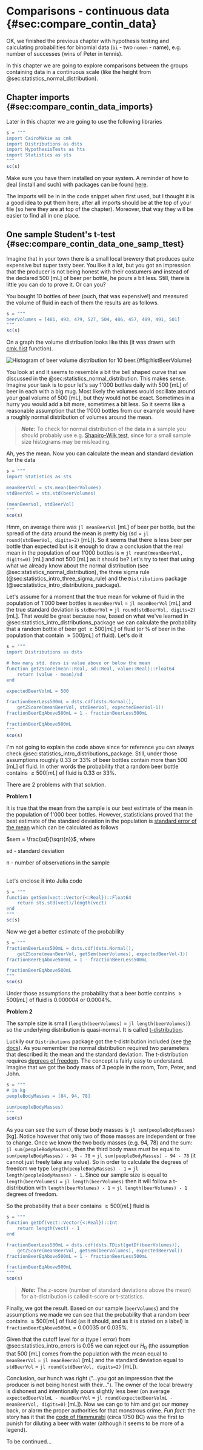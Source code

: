 # Comparisons - continuous data {#sec:compare_contin_data}

OK, we finished the previous chapter with hypothesis testing and calculating probabilities for binomial data (`bi` - two `nomen` - name), e.g. number of successes (wins of Peter in tennis).

In this chapter we are going to explore comparisons between the groups containing data in a continuous scale (like the height from @sec:statistics_normal_distribution).

## Chapter imports {#sec:compare_contin_data_imports}

Later in this chapter we are going to use the following libraries

```jl
s = """
import CairoMakie as cmk
import Distributions as dsts
import HypothesisTests as hts
import Statistics as sts
"""
sc(s)
```

Make sure you have them installed on your system. A reminder of how to deal (install and such) with packages can be found [here](https://docs.julialang.org/en/v1/stdlib/Pkg/).

The imports will be in in the code snippet when first used, but I thought it is a good idea to put them here, after all imports should be at the top of your file (so here they are at top of the chapter). Moreover, that way they will be easier to find all in one place.

## One sample Student's t-test {#sec:compare_contin_data_one_samp_ttest}

Imagine that in your town there is a small local brewery that produces quite expensive but super tasty beer. You like it a lot, but you got an impression that the producer is not being honest with their costumers and instead of the declared 500 [mL] of beer per bottle, he pours a bit less. Still, there is little you can do to prove it. Or can you?

You bought 10 bottles of beer (ouch, that was expensive!) and measured the volume of fluid in each of them the results are as follows.

```jl
s = """
beerVolumes = [481, 493, 479, 527, 504, 486, 457, 489, 491, 501]
"""
sc(s)
```

On a graph the volume distribution looks like this (it was drawn with [cmk.hist](https://docs.makie.org/stable/examples/plotting_functions/hist/index.html#hist) function).

![Histogram of beer volume distribution for 10 beer.](./images/histBeerVolume.png){#fig:histBeerVolume}

You look at and it seems to resemble a bit the bell shaped curve that we discussed in the @sec:statistics_normal_distribution. This makes sense. Imagine your task is to pour let's say 1'000 bottles daily with 500 [mL] of beer in each with a big mug. Most likely the volumes would oscillate around your goal volume of 500 [mL], but they would not be exact. Sometimes in a hurry you would add a bit more, sometimes a bit less. So it seems like a reasonable assumption that the 1'000 bottles from our example would have a roughly normal distribution of volumes around the mean.

> **_Note:_** To check for normal distribution of the data in a sample you should probably use e.g. [Shapiro-Wilk test](https://en.wikipedia.org/wiki/Shapiro%E2%80%93Wilk_test), since for a small sample size histograms may be misleading.

Ah, yes the mean. Now you can calculate the mean and standard deviation for the data

```jl
s = """
import Statistics as sts

meanBeerVol = sts.mean(beerVolumes)
stdBeerVol = sts.std(beerVolumes)

(meanBeerVol, stdBeerVol)
"""
sco(s)
```

Hmm, on average there was `jl meanBeerVol` [mL] of beer per bottle, but the spread of the data around the mean is pretty big (sd = `jl round(stdBeerVol, digits=2)` [mL]). So it seems that there is less beer per bottle than expected but is it enough to draw a conclusion that the real mean in the population of our 1'000 bottles is ≈ `jl round(meanBeerVol, digits=0)` [mL] and not 500 [mL] as it should be? Let's try to test that using what we already know about the normal distribution (see @sec:statistics_normal_distribution), the three sigma rule (@sec:statistics_intro_three_sigma_rule) and the `Distributions` package (@sec:statistics_intro_distributions_package).

Let's assume for a moment that the true mean for volume of fluid in the population of 1'000 beer bottles is `meanBeerVol` = `jl meanBeerVol` [mL] and the true standard deviation is `stdBeerVol` = `jl round(stdBeerVol, digits=2)` [mL]. That would be great because now, based on what we've learned in @sec:statistics_intro_distributions_package we can calculate the probability that a random bottle of beer got $\ge 500 [mL]$ of fluid (or % of beer in the population that contain $\ge 500 [mL]$ of fluid). Let's do it

```jl
s = """
import Distributions as dsts

# how many std. devs is value above or below the mean
function getZScore(mean::Real, sd::Real, value::Real)::Float64
	return (value - mean)/sd
end

expectedBeerVolmL = 500

fractionBeerLess500mL = dsts.cdf(dsts.Normal(),
	getZScore(meanBeerVol, stdBeerVol, expectedBeerVol-1))
fractionBeerEqAbove500mL = 1 - fractionBeerLess500mL

fractionBeerEqAbove500mL
"""
sco(s)
```

I'm not going to explain the code above since for reference you can always check @sec:statistics_intro_distributions_package. Still, under those assumptions roughly 0.33 or 33% of beer bottles contain more than 500 [mL] of fluid. In other words the probability that a random beer bottle contains $\ge 500 [mL]$ of fluid is 0.33 or 33%.

There are 2 problems with that solution.

**Problem 1**

It is true that the mean from the sample is our best estimate of the mean in the population of 1'000 beer bottles. However, statisticians proved that the best estimate of the standard deviation in the population is [standard error of the mean](https://en.wikipedia.org/wiki/Standard_error) which can be calculated as follows

$sem = \frac{sd}{\sqrt{n}}$, where

sd - standard deviation

n - number of observations in the sample

\
Let's enclose it into Julia code

```jl
s = """
function getSem(vect::Vector{<:Real})::Float64
	return sts.std(vect)/length(vect)
end
"""
sc(s)
```

Now we get a better estimate of the probability

```jl
s = """
fractionBeerLess500mL = dsts.cdf(dsts.Normal(),
	getZScore(meanBeerVol, getSem(beerVolumes), expectedBeerVol-1))
fractionBeerEqAbove500mL = 1 - fractionBeerLess500mL

fractionBeerEqAbove500mL
"""
sco(s)
```

Under those assumptions the probability that a beer bottle contains $\ge 500 [mL]$ of fluid is 0.000004 or 0.0004%.

**Problem 2**

The sample size is small (`length(beerVolumes)` = `jl length(beerVolumes)`) so the underlying distribution is quasi-normal. It is called [t-distribution](https://en.wikipedia.org/wiki/Student%27s_t-distribution).

Luckily our `Distributions` package got the t-distribution included (see [the docs](https://juliastats.org/Distributions.jl/stable/univariate/#Distributions.TDist)). As you remember the normal distribution required two parameters that described it: the mean and the standard deviation. The t-distribution requires [degrees of freedom](https://en.wikipedia.org/wiki/Degrees_of_freedom_(statistics)). The concept is fairly easy to understand. Imagine that we got the body mass of 3 people in the room, Tom, Peter, and John.

```jl
s = """
# in kg
peopleBodyMasses = [84, 94, 78]

sum(peopleBodyMasses)
"""
sco(s)
```

As you can see the sum of those body masses is `jl sum(peopleBodyMasses)` [kg].
Notice however that only two of those masses are independent or free to change. Once we know the two body masses (e.g. 94, 78) and the sum: `jl sum(peopleBodyMasses)`, then the third body mass must be equal to `sum(peopleBodyMasses) - 94 - 78` = `jl sum(peopleBodyMasses) - 94 - 78` (it cannot just freely take any value). So in order to calculate the degrees of freedom we type `length(peopleBodyMasses) - 1` = `jl length(peopleBodyMasses) - 1`. Since our sample size is equal to `length(beerVolumes)` = `jl length(beerVolumes)` then it will follow a t-distribution with `length(beerVolumes) - 1` = `jl length(beerVolumes) - 1` degrees of freedom.

So the probability that a beer contains $\ge 500 [mL]$ fluid is

```jl
s = """
function getDf(vect::Vector{<:Real})::Int
	return length(vect) - 1
end

fractionBeerLess500mL = dsts.cdf(dsts.TDist(getDf(beerVolumes)),
	getZScore(meanBeerVol, getSem(beerVolumes), expectedBeerVol))
fractionBeerEqAbove500mL = 1 - fractionBeerLess500mL

fractionBeerEqAbove500mL
"""
sco(s)
```
> **_Note:_** The z-score (number of standard deviations above the mean) for a t-distribution is called t-score or t-statistics.

Finally, we got the result. Based on our sample (`beerVolumes`) and the assumptions we made we can see that the probability that a random beer contains $\ge 500 [mL]$ of fluid (as it should, and as it is stated on a label) is `fractionBeerEqAbove500mL` = 0.00035 or 0.035%.

Given that the cutoff level for $\alpha$ (type I error) from @sec:statistics_intro_errors is 0.05 we can reject our $H_{0}$ (the assumption that 500 [mL] comes from the population with the mean equal to `meanBeerVol` = `jl meanBeerVol` [mL] and the standard deviation equal to `stdBeerVol` = `jl round(stdBeerVol, digits=2)` [mL]).

Conclusion, our hunch was right ("...you got an impression that the producer is not being honest with their..."). The owner of the local brewery is dishonest and intentionally pours slightly less beer (on average `expectedBeerVolmL - meanBeerVol` = `jl round(expectedBeerVolmL - meanBeerVol, digits=0)` [mL]). Now we can go to him and get our money back, or alarm the proper authorities for that monstrous crime. *Fun fact:* the story has it that the [code of Hammurabi](https://en.wikipedia.org/wiki/Code_of_Hammurabi) (circa 1750 BC) was the first to punish for diluting a beer with water (although it seems to be more of a legend).

To be continued...

